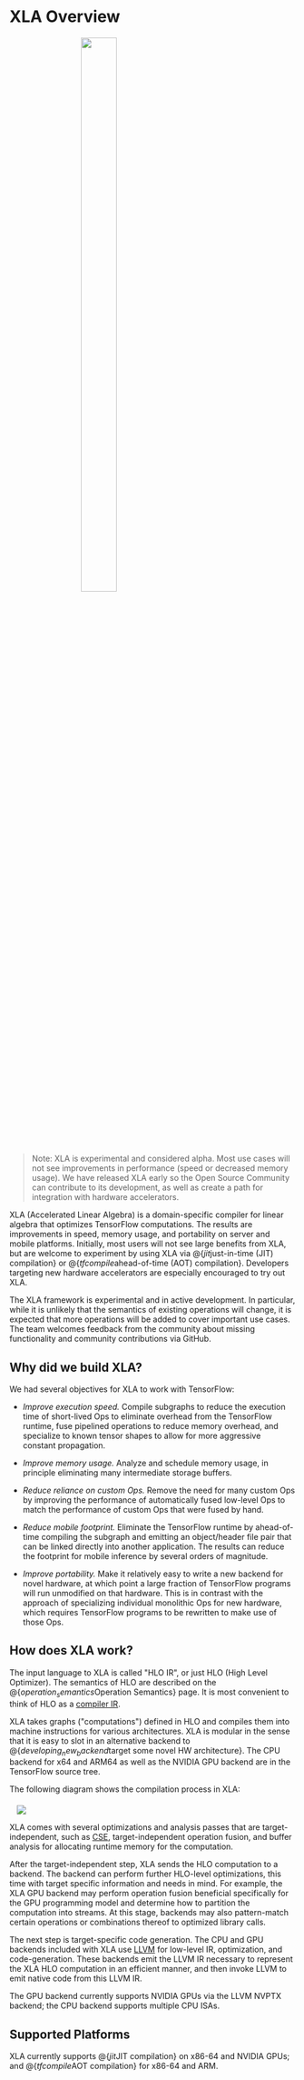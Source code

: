 # XLA Overview

<div style="width:50%; margin:auto; margin-bottom:10px; margin-top:20px;">
<img style="width:50%" src="/images/xlalogo.png">
</div>

> Note: XLA is experimental and considered alpha.  Most use cases will not
> see improvements in performance (speed or decreased memory usage). We have
> released XLA early so the Open Source Community can contribute to its
> development, as well as create a path for integration with hardware
> accelerators.

XLA (Accelerated Linear Algebra) is a domain-specific compiler for linear
algebra that optimizes TensorFlow computations. The results are improvements in
speed, memory usage, and portability on server and mobile platforms. Initially,
most users will not see large benefits from XLA, but are welcome to experiment
by using XLA via @{$jit$just-in-time (JIT) compilation} or @{$tfcompile$ahead-of-time (AOT) compilation}. Developers targeting new hardware accelerators are
especially encouraged to try out XLA.

The XLA framework is experimental and in active development. In particular,
while it is unlikely that the semantics of existing operations will change, it
is expected that more operations will be added to cover important use cases. The
team welcomes feedback from the community about missing functionality and
community contributions via GitHub.

## Why did we build XLA?

We had several objectives for XLA to work with TensorFlow:

*   *Improve execution speed.* Compile subgraphs to reduce the execution time of
    short-lived Ops to eliminate overhead from the TensorFlow runtime, fuse
    pipelined operations to reduce memory overhead, and specialize to known
    tensor shapes to allow for more aggressive constant propagation.

*   *Improve memory usage.* Analyze and schedule memory usage, in principle
    eliminating many intermediate storage buffers.

*   *Reduce reliance on custom Ops.* Remove the need for many custom Ops by
    improving the performance of automatically fused low-level Ops to match the
    performance of custom Ops that were fused by hand.

*   *Reduce mobile footprint.* Eliminate the TensorFlow runtime by ahead-of-time
    compiling the subgraph and emitting an object/header file pair that can be
    linked directly into another application. The results can reduce the
    footprint for mobile inference by several orders of magnitude.

*   *Improve portability.* Make it relatively easy to write a new backend for
    novel hardware, at which point a large fraction of TensorFlow programs will
    run unmodified on that hardware. This is in contrast with the approach of
    specializing individual monolithic Ops for new hardware, which requires
    TensorFlow programs to be rewritten to make use of those Ops.

## How does XLA work?

The input language to XLA is called "HLO IR", or just HLO (High Level
Optimizer). The semantics of HLO are described on the
@{$operation_semantics$Operation Semantics} page. It
is most convenient to think of HLO as a [compiler
IR](https://en.wikipedia.org/wiki/Intermediate_representation).

XLA takes graphs ("computations") defined in HLO and compiles them into machine
instructions for various architectures. XLA is modular in the sense that it is
easy to slot in an alternative backend to @{$developing_new_backend$target some novel HW architecture}. The CPU backend for x64 and ARM64 as
well as the NVIDIA GPU backend are in the TensorFlow source tree.

The following diagram shows the compilation process in XLA:

<div style="width:95%; margin:auto; margin-bottom:10px; margin-top:20px;">
  <img src="https://www.tensorflow.org/images/how-does-xla-work.png">
</div>

XLA comes with several optimizations and analysis passes that are
target-independent, such as
[CSE](https://en.wikipedia.org/wiki/Common_subexpression_elimination),
target-independent operation fusion, and buffer analysis for allocating runtime
memory for the computation.

After the target-independent step, XLA sends the HLO computation to a backend.
The backend can perform further HLO-level optimizations, this time with target
specific information and needs in mind. For example, the XLA GPU backend may
perform operation fusion beneficial specifically for the GPU programming model
and determine how to partition the computation into streams. At this stage,
backends may also pattern-match certain operations or combinations thereof to
optimized library calls.

The next step is target-specific code generation. The CPU and GPU backends
included with XLA use [LLVM](http://llvm.org) for low-level IR, optimization,
and code-generation. These backends emit the LLVM IR necessary to represent the
XLA HLO computation in an efficient manner, and then invoke LLVM to emit native
code from this LLVM IR.

The GPU backend currently supports NVIDIA GPUs via the LLVM NVPTX backend; the
CPU backend supports multiple CPU ISAs.

## Supported Platforms

XLA currently supports @{$jit$JIT compilation} on x86-64 and NVIDIA GPUs; and
@{$tfcompile$AOT compilation} for x86-64 and ARM.
